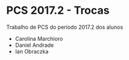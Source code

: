 # PCS 2017.2 - Trocas
Trabalho de PCS do período 2017.2 dos alunos
* Carolina Marchioro
* Daniel Andrade 
* Ian Obraczka
